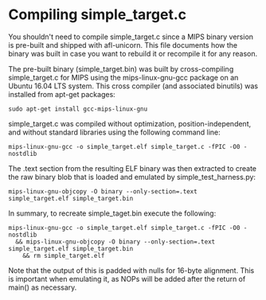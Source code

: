 Compiling simple_target.c
==========================

You shouldn't need to compile simple_target.c since a MIPS binary version is
pre-built and shipped with afl-unicorn. This file documents how the binary
was built in case you want to rebuild it or recompile it for any reason.

The pre-built binary (simple_target.bin) was built by cross-compiling 
simple_target.c for MIPS using the mips-linux-gnu-gcc package on an Ubuntu
16.04 LTS system. This cross compiler (and associated binutils) was installed
from apt-get packages:

```
sudo apt-get install gcc-mips-linux-gnu
```

simple_target.c was compiled without optimization, position-independent,
and without standard libraries using the following command line:

```
mips-linux-gnu-gcc -o simple_target.elf simple_target.c -fPIC -O0 -nostdlib
```

The .text section from the resulting ELF binary was then extracted to create
the raw binary blob that is loaded and emulated by simple_test_harness.py:

```
mips-linux-gnu-objcopy -O binary --only-section=.text simple_target.elf simple_target.bin 
```

In summary, to recreate simple_taget.bin execute the following:

```
mips-linux-gnu-gcc -o simple_target.elf simple_target.c -fPIC -O0 -nostdlib
  && mips-linux-gnu-objcopy -O binary --only-section=.text simple_target.elf simple_target.bin 
    && rm simple_target.elf
```

Note that the output of this is padded with nulls for 16-byte alignment. This is 
important when emulating it, as NOPs will be added after the return of main()
as necessary.